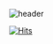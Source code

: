 ![header](https://capsule-render.vercel.app/api?type=wave&color=auto&height=300&section=header&text=welcome&fontSize=90)

[![Hits](https://hits.seeyoufarm.com/api/count/incr/badge.svg?url=https%3A%2F%2Fgithub.com%2Fsybbb1111&count_bg=%23EEA4E0&title_bg=%23555555&icon=&icon_color=%23E7E7E7&title=GITHUB&edge_flat=false)](https://hits.seeyoufarm.com)

